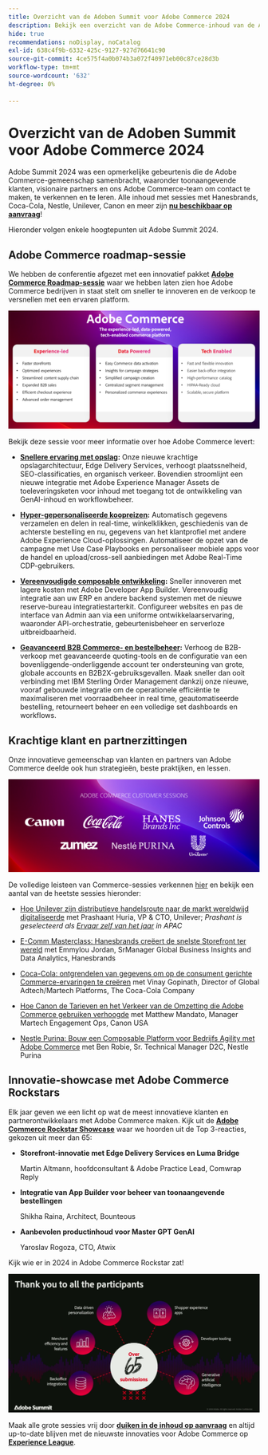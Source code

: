 ```yaml
---
title: Overzicht van de Adoben Summit voor Adobe Commerce 2024
description: Bekijk een overzicht van de Adobe Commerce-inhoud van de Adobe Summit van 2024.
hide: true
recommendations: noDisplay, noCatalog
exl-id: 638c4f9b-6332-425c-9127-927d76641c90
source-git-commit: 4ce575f4a0b074b3a072f40971eb00c87ce28d3b
workflow-type: tm+mt
source-wordcount: '632'
ht-degree: 0%

---
```


# Overzicht van de Adoben Summit voor Adobe Commerce 2024

Adobe Summit 2024 was een opmerkelijke gebeurtenis die de Adobe Commerce-gemeenschap samenbracht, waaronder toonaangevende klanten, visionaire partners en ons Adobe Commerce-team om contact te maken, te verkennen en te leren. Alle inhoud met sessies met Hanesbrands, Coca-Cola, Nestle, Unilever, Canon en meer zijn [**nu beschikbaar op aanvraag**](https://business.adobe.com/summit/2024/sessions.html?Track=Commerce)!

Hieronder volgen enkele hoogtepunten uit Adobe Summit 2024.

## Adobe Commerce roadmap-sessie

We hebben de conferentie afgezet met een innovatief pakket [**Adobe Commerce Roadmap-sessie**](https://business.adobe.com/summit/2024/sessions/adobe-commerce-2024-product-roadmap-review-s432.html) waar we hebben laten zien hoe Adobe Commerce bedrijven in staat stelt om sneller te innoveren en de verkoop te versnellen met een ervaren platform.

![Een schermafbeelding van een computer](../../assets/events/image1.png)

Bekijk deze sessie voor meer informatie over hoe Adobe Commerce levert:

- **[Snellere ervaring met opslag](https://experienceleague.adobe.com/developer/commerce/storefront/):** Onze nieuwe krachtige opslagarchitectuur, Edge Delivery Services, verhoogt plaatssnelheid, SEO-classificaties, en organisch verkeer. Bovendien stroomlijnt een nieuwe integratie met Adobe Experience Manager Assets de toeleveringsketen voor inhoud met toegang tot de ontwikkeling van GenAI-inhoud en workflowbeheer.

- **[Hyper-gepersonaliseerde koopreizen](https://experienceleague.adobe.com/en/docs/commerce-admin/customers/customers-menu/personalize-scale):** Automatisch gegevens verzamelen en delen in real-time, winkelklikken, geschiedenis van de achterste bestelling en nu, gegevens van het klantprofiel met andere Adobe Experience Cloud-oplossingen. Automatiseer de opzet van de campagne met Use Case Playbooks en personaliseer mobiele apps voor de handel en upload/cross-sell aanbiedingen met Adobe Real-Time CDP-gebruikers.

- **[Vereenvoudigde composable ontwikkeling](https://developer.adobe.com/commerce/extensibility/app-development/learning-path/):** Sneller innoveren met lagere kosten met Adobe Developer App Builder. Vereenvoudig integratie aan uw ERP en andere backend systemen met de nieuwe reserve-bureau integratiestarterkit. Configureer websites en pas de interface van Admin aan via een uniforme ontwikkelaarservaring, waaronder API-orchestratie, gebeurtenisbeheer en serverloze uitbreidbaarheid.

- **[Geavanceerd B2B Commerce- en bestelbeheer](https://experienceleague.adobe.com/en/docs/commerce-admin/b2b/introduction):** Verhoog de B2B-verkoop met geavanceerde quoting-tools en de configuratie van een bovenliggende-onderliggende account ter ondersteuning van grote, globale accounts en B2B2X-gebruiksgevallen. Maak sneller dan ooit verbinding met IBM Sterling Order Management dankzij onze nieuwe, vooraf gebouwde integratie om de operationele efficiëntie te maximaliseren met voorraadbeheer in real time, geautomatiseerde bestelling, retourneert beheer en een volledige set dashboards en workflows.

## Krachtige klant en partnerzittingen

Onze innovatieve gemeenschap van klanten en partners van Adobe Commerce deelde ook hun strategieën, beste praktijken, en lessen.

![Een groep logo&#39;s op een paarse achtergrond](../../assets/events/image2.png)

De volledige leisteen van Commerce-sessies verkennen [hier](https://business.adobe.com/summit/2024/sessions.html?Track=Commerce) en bekijk een aantal van de heetste sessies hieronder:

- [Hoe Unilever zijn distributieve handelsroute naar de markt wereldwijd digitaliseerde](https://business.adobe.com/summit/2024/sessions/how-unilever-digitized-its-distributive-trade-rout-s430.html) met Prashaant Huria, VP &amp; CTO, Unilever; *Prashant is geselecteerd als [Ervaar zelf van het jaar](https://www.adobeexperienceawards.com/stories2024) in APAC*

- [E-Comm Masterclass: Hanesbrands creëert de snelste Storefront ter wereld](https://business.adobe.com/summit/2024/sessions/ecomm-masterclass-hanesbrands-creates-the-worlds-f-s435.html) met Emmylou Jordan, SrManager Global Business Insights and Data Analytics, Hanesbrands

- [Coca-Cola: ontgrendelen van gegevens om op de consument gerichte Commerce-ervaringen te creëren](https://business.adobe.com/summit/2024/sessions/cocacola-unlocking-data-to-create-consumercentric-s434.html) met Vinay Gopinath, Director of Global Adtech/Martech Platforms, The Coca-Cola Company

- [Hoe Canon de Tarieven en het Verkeer van de Omzetting die Adobe Commerce gebruiken verhoogde](https://business.adobe.com/summit/2024/sessions/how-canon-increased-conversion-rates-and-traffic-u-s438.html) met Matthew Mandato, Manager Martech Engagement Ops, Canon USA

- [Nestle Purina: Bouw een Composable Platform voor Bedrijfs Agility met Adobe Commerce](https://business.adobe.com/summit/2024/sessions/purina-takes-composable-commerce-approach-to-boost-s437.html) met Ben Robie, Sr. Technical Manager D2C, Nestle Purina

## Innovatie-showcase met Adobe Commerce Rockstars

Elk jaar geven we een licht op wat de meest innovatieve klanten en partnerontwikkelaars met Adobe Commerce maken. Kijk uit de **[Adobe Commerce Rockstar Showcase](https://business.adobe.com/summit/2024/sessions/adobe-commerce-rockstar-showcase-s431.html)** waar we hoorden uit de Top 3-reacties, gekozen uit meer dan 65:

- **Storefront-innovatie met Edge Delivery Services en Luma Bridge**

  Martin Altmann, hoofdconsultant &amp; Adobe Practice Lead, Comwrap Reply

- **Integratie van App Builder voor beheer van toonaangevende bestellingen**

  Shikha Raina, Architect, Bounteous

- **Aanbevolen productinhoud voor Master GPT GenAI**

  Yaroslav Rogoza, CTO, Atwix

Kijk wie er in 2024 in Adobe Commerce Rockstar zat!

![Screenshot van een zwarte achtergrond met witte tekst en pictogrammen](../../assets/events/image3.png)

Maak alle grote sessies vrij door **[duiken in de inhoud op aanvraag](https://business.adobe.com/summit/2024/sessions.html?Track=Commerce)** en altijd up-to-date blijven met de nieuwste innovaties voor Adobe Commerce op [**Experience League**](https://experienceleague.adobe.com/en/docs/commerce-admin/start/about).
